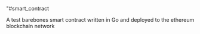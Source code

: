 "#smart_contract

A test barebones smart contract written in Go and deployed to the ethereum blockchain network
